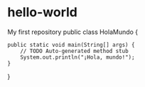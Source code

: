 # hello-world
My first repository
public class HolaMundo {

	public static void main(String[] args) {
		// TODO Auto-generated method stub
		System.out.println("¡Hola, mundo!");
	}

}
